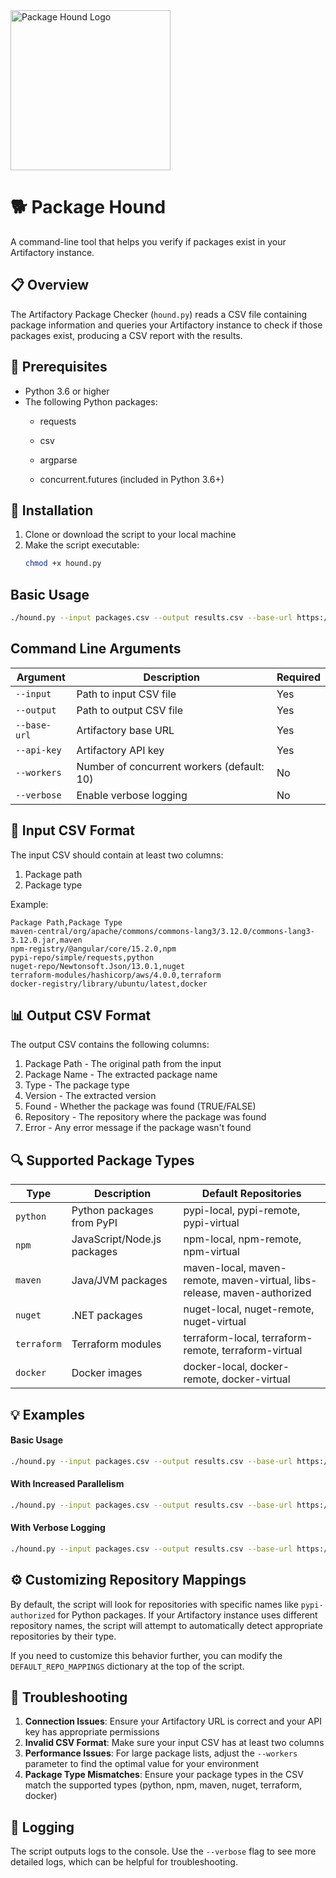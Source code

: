 <img src="https://github.com/user-attachments/assets/ea515ff8-7152-4f90-baa3-128589e4d7b1" alt="Package Hound Logo" width="256" height="256">

# 🐕 Package Hound
A command-line tool that helps you verify if packages exist in your Artifactory instance.

## 📋 Overview

The Artifactory Package Checker (`hound.py`) reads a CSV file containing package information and queries your Artifactory instance to check if those packages exist, producing a CSV report with the results.

## 🔧 Prerequisites

- Python 3.6 or higher
- The following Python packages:
  - requests
  - csv

  - argparse
  - concurrent.futures (included in Python 3.6+)

## 🚀 Installation

1. Clone or download the script to your local machine
2. Make the script executable:
   ```bash
   chmod +x hound.py
   ```

## Basic Usage

```bash
./hound.py --input packages.csv --output results.csv --base-url https://your-artifactory-instance.com/artifactory --api-key YOUR_ARTIFACTORY_API_KEY
```

## Command Line Arguments

| Argument | Description | Required |
|----------|-------------|----------|
| `--input` | Path to input CSV file | Yes |
| `--output` | Path to output CSV file | Yes |
| `--base-url` | Artifactory base URL | Yes |
| `--api-key` | Artifactory API key | Yes |
| `--workers` | Number of concurrent workers (default: 10) | No |
| `--verbose` | Enable verbose logging | No |

## 📄 Input CSV Format

The input CSV should contain at least two columns:
1. Package path
2. Package type

Example:
```csv
Package Path,Package Type
maven-central/org/apache/commons/commons-lang3/3.12.0/commons-lang3-3.12.0.jar,maven
npm-registry/@angular/core/15.2.0,npm
pypi-repo/simple/requests,python
nuget-repo/Newtonsoft.Json/13.0.1,nuget
terraform-modules/hashicorp/aws/4.0.0,terraform
docker-registry/library/ubuntu/latest,docker
```

## 📊 Output CSV Format

The output CSV contains the following columns:
1. Package Path - The original path from the input
2. Package Name - The extracted package name
3. Type - The package type
4. Version - The extracted version
5. Found - Whether the package was found (TRUE/FALSE)
6. Repository - The repository where the package was found
7. Error - Any error message if the package wasn't found

## 🔍 Supported Package Types

| Type | Description | Default Repositories |
|------|-------------|---------------------|
| `python` | Python packages from PyPI | pypi-local, pypi-remote, pypi-virtual |
| `npm` | JavaScript/Node.js packages | npm-local, npm-remote, npm-virtual |
| `maven` | Java/JVM packages | maven-local, maven-remote, maven-virtual, libs-release, maven-authorized |
| `nuget` | .NET packages | nuget-local, nuget-remote, nuget-virtual |
| `terraform` | Terraform modules | terraform-local, terraform-remote, terraform-virtual |
| `docker` | Docker images | docker-local, docker-remote, docker-virtual |## 🔍 Supported Package Types

## 💡 Examples

#### Basic Usage

```bash
./hound.py --input packages.csv --output results.csv --base-url https://artifactory.example.com/artifactory --api-key AKC123456789ABCDEF
```

#### With Increased Parallelism

```bash
./hound.py --input packages.csv --output results.csv --base-url https://artifactory.example.com/artifactory --api-key AKC123456789ABCDEF --workers 20
```

#### With Verbose Logging

```bash
./hound.py --input packages.csv --output results.csv --base-url https://artifactory.example.com/artifactory --api-key AKC123456789ABCDEF --verbose
```

## ⚙️ Customizing Repository Mappings

By default, the script will look for repositories with specific names like `pypi-authorized` for Python packages. If your Artifactory instance uses different repository names, the script will attempt to automatically detect appropriate repositories by their type.

If you need to customize this behavior further, you can modify the `DEFAULT_REPO_MAPPINGS` dictionary at the top of the script.

## 🔧 Troubleshooting

1. **Connection Issues**: Ensure your Artifactory URL is correct and your API key has appropriate permissions
2. **Invalid CSV Format**: Make sure your input CSV has at least two columns
3. **Performance Issues**: For large package lists, adjust the `--workers` parameter to find the optimal value for your environment
4. **Package Type Mismatches**: Ensure your package types in the CSV match the supported types (python, npm, maven, nuget, terraform, docker)

## 📝 Logging

The script outputs logs to the console. Use the `--verbose` flag to see more detailed logs, which can be helpful for troubleshooting.

